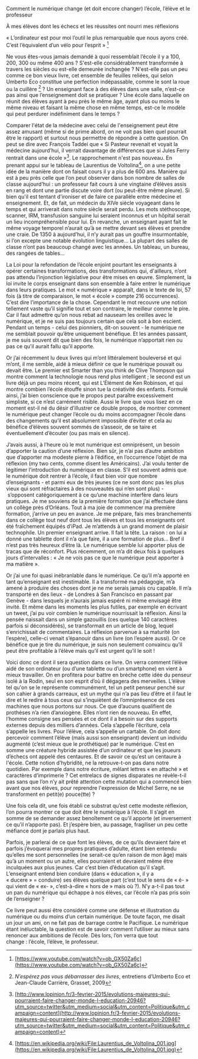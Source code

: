 Comment le numérique change (et doit encore changer) l’école, l’élève et le professeur

À mes élèves dont les échecs et les réussites ont nourri mes réflexions

« L’ordinateur est pour moi l’outil le plus remarquable que nous ayons créé. C’est l’équivalent d’un vélo pour l’esprit » [^1]


Ne vous êtes-vous jamais demandé à quoi ressemblait l’école il y a 100, 200, 300 ou même 400 ans ? S'est-elle considérablement transformée à travers les siècles ou est-elle demeurée inchangée ? N'est-elle pas un peu comme ce bon vieux livre, cet ensemble de feuilles reliées, qui selon Umberto Eco constitue une perfection indépassable, comme le sont la roue ou la cuillère [^2] ? Un enseignant face à des élèves dans une salle, n’est-ce pas ainsi que l’enseignement doit se pratiquer ? Une école dans laquelle on réunit des élèves ayant à peu près le même âge, ayant plus ou moins le même niveau et faisant la même chose en même temps, est-ce le modèle qui peut perdurer indéfiniment dans le temps ?

Comparer l'état de la médecine avec celui de l'enseignement peut être assez amusant (même si de prime abord, on ne voit pas bien quel pourrait être le rapport) et surtout nous permettre de répondre à cette question. On peut se dire avec François Taddei que « Si Pasteur revenait et voyait la médecine aujourd’hui, il verrait davantage de différences que si Jules Ferry rentrait dans une école »[^3]. Le rapprochement n'est pas nouveau. En prenant appui sur le tableau de Laurentius de Voltolina[^4], on a une petite idée de la manière dont on faisait cours il y a plus de 600 ans. Manière qui est à peu près celle que l’on peut observer dans bon nombre de salles de classe aujourd’hui : un professeur fait cours à une vingtaine d’élèves assis en rang et dont une partie discute voire dort (ou peut-être même pleure). Si bien qu'il est tentant d'ironiser et de faire ce parallèle entre médecine et enseignement. Et, de fait, un médecin du XIVe siècle voyageant dans le temps et qui arriverait dans notre siècle serait perdu. Les mots stéthoscope, scanner, IRM, transfusion sanguine lui seraient inconnus et un hôpital serait un lieu incompréhensible pour lui. En revanche, un enseignant ayant fait le même voyage temporel n’aurait qu’à se mettre devant ses élèves et prendre une craie. De 1350 à aujourd’hui, il n’y aurait pas un gouffre insurmontable, si l’on excepte une notable évolution linguistique... La plupart des salles de classe n’ont pas beaucoup changé avec les années. Un tableau, un bureau, des rangées de tables…

La Loi pour la refondation de l’école enjoint pourtant les enseignants à opérer certaines transformations, des transformations qui, d'ailleurs, n’ont pas attendu l’injonction législative pour être mises en œuvre. Simplement, la loi invite le corps enseignant dans son ensemble à faire entrer le numérique dans leurs pratiques. Le mot « numérique » apparaît, dans le texte de loi, 57 fois (à titre de comparaison, le mot « école » compte 216 occurrences). C’est dire l’importance de la chose. Cependant le mot recouvre une notion tellement vaste qu’il signifie tout et son contraire, le meilleur comme le pire. Car il faut admettre qu’on nous rebat ad nauseam les oreilles avec le numérique, et je ne suis pas toujours certain que cela soit à bon escient. Pendant un temps - celui des pionniers, dit-on souvent - le numérique ne me semblait pouvoir qu’être uniquement bénéfique. Et les années passant, je me suis souvent dit que bien des fois, le numérique n’apportait rien ou pas ce qu’il aurait fallu qu’il apporte.

Or j’ai récemment lu deux livres qui m’ont littéralement bouleversé et qui m’ont, il me semble, aidé à mieux définir ce que le numérique pouvait ou devait être. Le premier est Smarter than you think de Clive Thompson qui montre comment la technologie nous rend plus intelligent ; le second est un livre déjà un peu moins récent, qui est L’Élément de Ken Robinson, et qui montre combien l’école étouffe sinon tue la créativité des enfants. Formulé ainsi, j’ai bien conscience que le propos peut paraître excessivement simpliste, si ce n’est carrément risible. Aussi le livre que vous lisez en ce moment est-il né du désir d’illustrer ce double propos, de montrer comment le numérique peut changer l’école ou du moins accompagner l’école dans des changements qu’il est absolument impossible d’éviter et cela au bénéfice d’élèves souvent sommés de s’asseoir, de se taire et éventuellement d’écouter (ou pas mais en silence).

J’avais aussi, à l’heure où le mot numérique est omniprésent, un besoin d’apporter la caution d’une réflexion. Bien sûr, je n’ai pas d’autre ambition que d’apporter ma modeste pierre à l’édifice, en l’occurrence l’objet de ma réflexion (my two cents, comme disent les Américains). J’ai voulu tenter de légitimer l’introduction du numérique en classe. S’il est souvent admis que le numérique doit rentrer à l’école, il faut bien voir que nombre d’enseignants - et parmi eux de très jeunes (ce ne sont donc pas les plus vieux qui sont réfractaires à des nouveautés qui n’en sont plus) - s’opposent catégoriquement à ce qu’une machine interfère dans leurs pratiques. Je me souviens de la première formation que j’ai effectuée dans un collège près d’Orléans. Tout à ma joie de commencer ma première formation, j’arrive un peu en avance. Je me prépare, fais mes branchements dans ce collège tout neuf dont tous les élèves et tous les enseignants ont été fraîchement équipés d’iPad. Je m’attends à un grand moment de plaisir technophile. Un premier enseignant arrive. Il fait la tête. La raison : on lui a donné une tablette dont il n’a que faire, il a une formation de plus… Bref il n’est pas très heureux d’être là. Le numérique semble lui apporter plus de tracas que de réconfort. Plus récemment, on m’a dit deux fois à quelques jours d’intervalles : « Je ne vois pas ce que le numérique peut apporter à ma matière ».

Or j’ai une foi quasi inébranlable dans le numérique. Ce qu’il m’a apporté en tant qu’enseignant est inestimable. Il a transformé ma pédagogie, m’a amené à produire des choses dont je ne me serais jamais cru capable. Il m’a transporté en des lieux - de Londres à San Francisco en passant par Genève - dans lesquels je n’aurais jamais espéré ni même envisagé être invité. Et même dans les moments les plus futiles, par exemple en écrivant un tweet, j’ai pu voir combien le numérique nourrissait la réflexion. Ainsi la pensée naissait dans un simple gazouillis (ces quelque 140 caractères parfois si déconsidérés), se transformait en un article de blog, lequel s’enrichissait de commentaires. La réflexion parvenue à sa maturité (on l’espère), celle-ci venait s’épanouir dans un livre (on l’espère aussi). Or ce bénéfice que je tire du numérique, je suis non seulement convaincu qu’il peut être profitable à l’élève mais qu’il est urgent qu’il le soit !

Voici donc ce dont il sera question dans ce livre. On verra comment l’élève aidé de son ordinateur (ou d’une tablette ou d’un smartphone) en vient à mieux travailler. On en profitera pour battre en brèche cette idée du penseur isolé à la Rodin, seul en son esprit d’où il dégagera des merveilles. L’élève tel qu'on se le représente communément, tel un petit penseur penché sur son cahier à grands carreaux, est un mythe qui n’a pas lieu d’être et il faut le dire et le redire à tous ceux qui s’inquiètent de l’omniprésence de ces machines que nous portons sur nous. Ce que d’aucuns qualifient de prothèses n’a rien d’anxiogène. Elles n’ont rien de nouveau. En effet, l’homme consigne ses pensées et ce dont il a besoin sur des supports externes depuis des milliers d’années. Cela s’appelle l’écriture, cela s’appelle les livres. Pour l’élève, cela s’appelle un cartable. On doit donc percevoir comment l’élève (mais aussi son enseignant) devient un individu augmenté (c’est mieux que le prothétique) par le numérique. C’est en somme une créature hybride assistée d’un ordinateur et que les joueurs d’échecs ont appelé des centaures. Et de savoir ce qu’est un centaure à l'école. Cette notion d’hybridité, ne la retrouve-t-on pas dans notre quotidien. Par exemple dans notre écriture, mêlant lettres « en attaché » et caractères d’imprimerie ? Cet entrelacs de signes disparates ne révèle-t-il pas sans que l’on n’y ait prêté attention cette mutation qui a commencé bien avant que nos élèves, pour reprendre l'expression de Michel Serre, ne se transforment en petit(e) pouce(tte) ?

Une fois cela dit, une fois établi ce substrat qu’est cette modeste réflexion, l’on pourra montrer ce que doit être le numérique à l’école. Il s’agit en somme de se demander assez benoîtement ce qu’il apporte (et inversement ce qu’il n’apporte pas). Et j’espère bien, au passage, fragiliser un peu cette méfiance dont je parlais plus haut.

Parfois, je parlerai de ce que font les élèves, de ce qu’ils devraient faire et parfois j’évoquerai mes propres pratiques d’adulte, étant bien entendu qu’elles me sont personnelles (ne serait-ce qu’en raison de mon âge) mais qu’à un moment ou un autre, elles pourraient et devraient même être inculquées aux plus jeunes. Car c’est bien d’éducation qu’il s’agit. L’enseignant entend bien conduire (dans « éducation », il y a « ducere » = conduire) ses élèves quelque part (c’est tout le sens de « é- » qui vient de « ex- », c’est-à-dire « hors de » mais où ?). N’y a-t-il pas tout un pan du numérique qui échappe à nos élèves, car l’école n’a pas pris soin de l’enseigner ?

Ce livre peut aussi être considéré comme une défense et illustration du numérique ou du moins d’un certain numérique. De toute façon, me disait un jour un ami, on ne fait pas de barrage contre le Pacifique. Le numérique étant inéluctable, la question est de savoir comment l’utiliser au mieux sans renoncer aux ambitions de l’école. Dès lors, l’on verra que tout change : l’école, l’élève, le professeur.

[^1]: [https://www.youtube.com/watch?v=ob_GX50Za6c](https://www.youtube.com/watch?v=ob_GX50Za6c)
[^2]: _N’espérez pas vous débarrasser des livres_, entretiens d’Umberto Eco et Jean-Claude Carrière, Grasset, 2009
[^3]: [http://www.lopinion.fr/3-fevrier-2015/evolutions-majeures-qui-pourraient-faire-changer-monde-l-education-20946?utm_source=twitter&utm_medium=social&utm_content=Politique&utm_campaign=content](http://www.lopinion.fr/3-fevrier-2015/evolutions-majeures-qui-pourraient-faire-changer-monde-l-education-20946?utm_source=twitter&utm_medium=social&utm_content=Politique&utm_campaign=content)
[^4]:[https://en.wikipedia.org/wiki/File:Laurentius_de_Voltolina_001.jpg](https://en.wikipedia.org/wiki/File:Laurentius_de_Voltolina_001.jpg)

